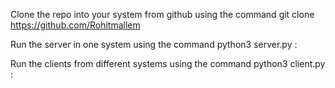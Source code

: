 Clone the repo into your system from github using the command git clone https://github.com/Rohitmallem

Run the server in one system using the command python3 server.py <ip-addr>:<port>

Run the clients from different systems using the command python3 client.py  <server-ip-addr>:<port>
